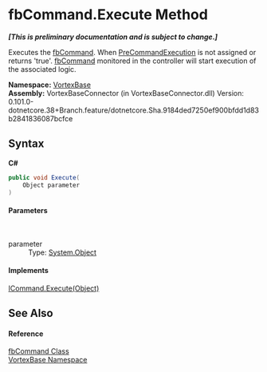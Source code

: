 # fbCommand.Execute Method 
 _**\[This is preliminary documentation and is subject to change.\]**_

Executes the <a href="T_VortexBase_fbCommand.md">fbCommand</a>. When <a href="F_VortexBase_fbCommand_PreCommandExecution.md">PreCommandExecution</a> is not assigned or returns 'true'. <a href="T_VortexBase_fbCommand.md">fbCommand</a> monitored in the controller will start execution of the associated logic.

**Namespace:**&nbsp;<a href="N_VortexBase.md">VortexBase</a><br />**Assembly:**&nbsp;VortexBaseConnector (in VortexBaseConnector.dll) Version: 0.101.0-dotnetcore.38+Branch.feature/dotnetcore.Sha.9184ded7250ef900bfdd1d83b2841836087bcfce

## Syntax

**C#**<br />
``` C#
public void Execute(
	Object parameter
)
```


#### Parameters
&nbsp;<dl><dt>parameter</dt><dd>Type: <a href="https://docs.microsoft.com/dotnet/api/system.object" target="_blank">System.Object</a><br /></dd></dl>

#### Implements
<a href="https://docs.microsoft.com/dotnet/api/system.windows.input.icommand.execute#System_Windows_Input_ICommand_Execute_System_Object_" target="_blank">ICommand.Execute(Object)</a><br />

## See Also


#### Reference
<a href="T_VortexBase_fbCommand.md">fbCommand Class</a><br /><a href="N_VortexBase.md">VortexBase Namespace</a><br />